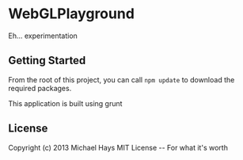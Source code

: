 # WebGLPlayground

Eh... experimentation

## Getting Started
From the root of this project, you can call `npm update` to download the required packages.

This application is built using grunt


## License
Copyright (c) 2013 Michael Hays
MIT License -- For what it's worth
